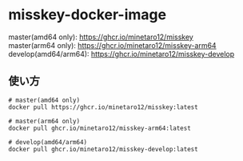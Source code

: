 # misskey-docker-image

master(amd64 only): https://ghcr.io/minetaro12/misskey  
master(arm64 only): https://ghcr.io/minetaro12/misskey-arm64  
develop(amd64/arm64): https://ghcr.io/minetaro12/misskey-develop

## 使い方
```
# master(amd64 only)
docker pull https://ghcr.io/minetaro12/misskey:latest

# master(arm64 only)
docker pull ghcr.io/minetaro12/misskey-arm64:latest

# develop(amd64/arm64)
docker pull ghcr.io/minetaro12/misskey-develop:latest
```
